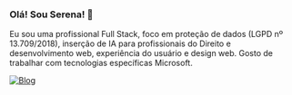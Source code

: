 ### Olá! Sou Serena! 🧠 
Eu sou uma profissional Full Stack,
foco em proteção de dados (LGPD nº 13.709/2018), inserção de IA para profissionais do Direito e desenvolvimento web, experiência do usuário e design web. 
Gosto de trabalhar com tecnologias específicas Microsoft.

[![Blog](https://img.shields.io/badge/YouTube-FF0000?style=for-the-badge&logo=youtube&logoColor=white)](https://www.youtube.com/@DevSerena)

